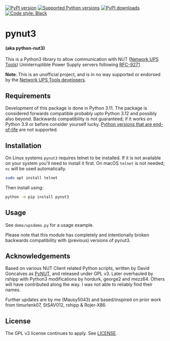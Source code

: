 [![PyPI version](https://img.shields.io/pypi/v/pynut3.svg?logo=pypi&logoColor=FFE873)](https://pypi.org/project/pynut3)
[![Supported Python versions](https://img.shields.io/pypi/pyversions/pynut3.svg?logo=python&logoColor=FFE873)](https://pypi.org/project/pynut3)
[![PyPI downloads](https://img.shields.io/pypi/dm/pynut3.svg)](https://pypistats.org/packages/pynut3)
[![Code style: Black](https://img.shields.io/badge/code%20style-Black-000000.svg)](https://github.com/psf/black)

# pynut3

#### (aka python-nut3)

This is a Python3 library to allow communication with
NUT ([Network UPS Tools](http://www.networkupstools.org/)) Uninterruptible Power Supply servers following [RFC-9271](https://www.rfc-editor.org/rfc/rfc9271.html)

**Note**: This is an unofficial project, and is in no way supported or endorsed by
the [Network UPS Tools developers](https://github.com/networkupstools).

## Requirements

Development of this package is done in Python 3.11. The package is considered forwards compatible
probably upto Python 3.12 and possibly also beyond. Backwards compatibility is not guaranteed; if
it works on Python 3.9 or before consider yourself lucky.
[Python versions that are end-of-life](https://devguide.python.org/versions/) are not supported.

## Installation

On Linux systems `pynut3` requires telnet to be installed. If it is not available on your system you'll need to install it first. On macOS `telnet` is not needed; `nc` will be used automatically.
```bash
sudo apt install telnet
```

Then install using:
```bash
python -m pip install pynut3
```

## Usage

See `demo/upsdemo.py` for a usage example.

Please note that this module has completely and intentionally broken backwards compatibility
with (previous) versions of pynut3.

## Acknowledgements

Based on various NUT Client related Python scripts, written by David Goncalves
as [PyNUT](https://github.com/networkupstools/nut/tree/master/scripts/python), and released under GPL v3.
Later overhauled by rshipp with Python3 modifications by hordurk, george2 and mezz64.
Others will have contributed along the way. I was not able to reliably find their names.

Further updates are by me (Mausy5043) and based/inspired on prior work from timurlenk07, StSAV012, rshipp & Rojer-X86.

## License

The GPL v3 license continues to apply. See [LICENSE](LICENSE).

